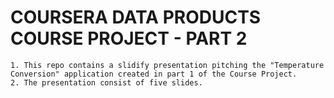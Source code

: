 # COURSERA DATA PRODUCTS COURSE PROJECT - PART 2

    1. This repo contains a slidify presentation pitching the "Temperature Conversion" application created in part 1 of the Course Project.
    2. The presentation consist of five slides.
 
